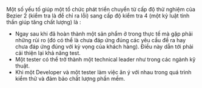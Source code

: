 Một số yếu tố giúp một tổ chức phát triển chuyển từ cấp độ thử nghiệm của Bezier 2 (kiểm tra là để chỉ ra lỗi) sang cấp độ kiểm tra 4 (một kỷ luật tinh thần giúp tăng chất lượng) là :
- Ngay sau khi đã hoàn thành một sản phẩm ở trong thực tế mà gặp phải những rủi ro (đó có thể là chưa đáp ứng đúng các yêu cầu đề ra hay chưa đáp ứng đúng với kỳ vọng của khách hàng). Điều này dẫn tới phải cải thiện lại khả năng test.
- Một tester có thể trở thành một technical leader như trong các ngành kỹ thuật.
- Khi một Developer và một tester làm việc ăn ý với nhau trong quá trình kiểm thử và đảm bảo chất lượng phần mềm. 

